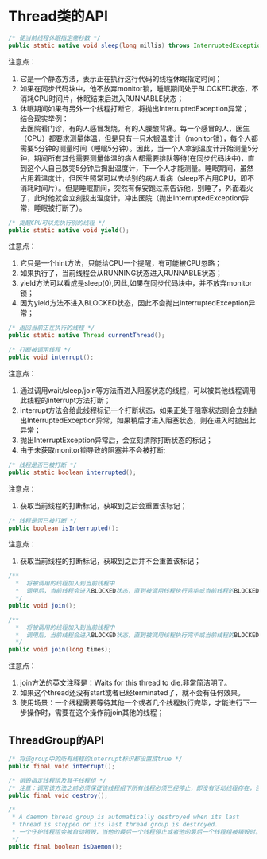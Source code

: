 # Thread类的API
```java
/* 使当前线程休眠指定毫秒数 */
public static native void sleep(long millis) throws InterruptedException;
```
注意点：<br />
1. 它是一个静态方法，表示正在执行这行代码的线程休眠指定时间；
2. 如果在同步代码块中，他不放弃monitor锁，睡眠期间处于BLOCKED状态，不消耗CPU时间片，休眠结束后进入RUNNABLE状态；
3. 休眠期间如果有另外一个线程打断它，将抛出InterruptedException异常；<br />
结合现实举例：<br />
去医院看门诊，有的人感冒发烧，有的人腰酸背痛。每一个感冒的人，医生（CPU）都要求测量体温，但是只有一只水银温度计（monitor锁），每个人都需要5分钟的测量时间（睡眠5分钟）。因此，当一个人拿到温度计开始测量5分钟，期间所有其他需要测量体温的病人都需要排队等待(在同步代码块中)，直到这个人自己数完5分钟后掏出温度计，下一个人才能测量。睡眠期间，虽然占用着温度计，但医生照常可以去给别的病人看病（sleep不占用CPU，即不消耗时间片）。但是睡眠期间，突然有保安跑过来告诉他，别睡了，外面着火了，此时他就会立刻拔出温度计，冲出医院（抛出InterruptedException异常，睡眠被打断了）。

```java
/* 提醒CPU可以先执行别的线程 */
public static native void yield();
```
注意点：<br />
1. 它只是一个hint方法，只能给CPU一个提醒，有可能被CPU忽略；
2. 如果执行了，当前线程会从RUNNING状态进入RUNNABLE状态；
3. yield方法可以看成是sleep(0),因此,如果在同步代码块中，并不放弃monitor锁；
4. 因为yield方法不进入BLOCKED状态，因此不会抛出InterruptedException异常；

```java
/* 返回当前正在执行的线程 */
public static native Thread currentThread();
```

```java
/* 打断被调用线程 */
public void interrupt();
```
注意点：<br />
1. 通过调用wait/sleep/join等方法而进入阻塞状态的线程，可以被其他线程调用此线程的interrupt方法打断；
2. interrupt方法会给此线程标记一个打断状态，如果正处于阻塞状态则会立刻抛出InterruptedException异常，如果稍后才进入阻塞状态，则在进入时抛出此异常；
3. 抛出InterruptException异常后，会立刻清除打断状态的标记；
4. 由于未获取monitor锁导致的阻塞并不会被打断;

```java
/* 线程是否已被打断 */
public static boolean interrupted();
```
注意点：<br />
1. 获取当前线程的打断标记，获取到之后会重置该标记；


```java
/* 线程是否已被打断 */
public boolean isInterrupted();
```
注意点：<br />
1. 获取当前线程的打断标记，获取到之后并不会重置该标记；


```java
/**
  *  将被调用的线程加入到当前线程中
  *  调用后，当前线程会进入BLOCKED状态，直到被调用线程执行完毕或当前线程的BLOCKED状态被打断；
  */
public void join();

/**
  *  将被调用的线程加入到当前线程中
  *  调用后，当前线程会进入BLOCKED状态，直到被调用线程执行完毕或当前线程的BLOCKED状态被打断，或者超过指定时间
  */
public void join(long times);
```
注意点：<br />
1. join方法的英文注释是：Waits for this thread to die.非常简洁明了。
2. 如果这个thread还没有start或者已经terminated了，就不会有任何效果。
3. 使用场景：一个线程需要等待其他一个或者几个线程执行完毕，才能进行下一步操作时，需要在这个操作前join其他的线程；


## ThreadGroup的API
```java
/* 将该group中的所有线程的interrupt标识都设置成true */
public final void interrupt();

/* 销毁指定线程组及其子线程组 */
/* 注意：调用该方法之前必须保证该线程组下所有线程必须已经停止，即没有活动线程存在，否则将抛出异常 */
public final void destroy();

/*
 * A daemon thread group is automatically destroyed when its last
 * thread is stopped or its last thread group is destroyed.
 * 一个守护线程组会被自动销毁，当他的最后一个线程停止或者他的最后一个线程组被销毁时。
 */
public final boolean isDaemon();
```

